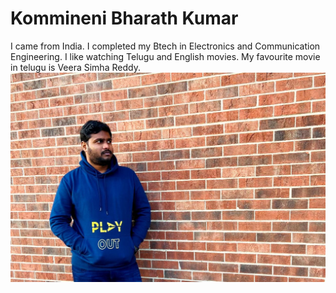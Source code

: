 # Kommineni Bharath Kumar
I came from India. I completed my Btech in Electronics and Communication Engineering. I like watching Telugu and English movies. My favourite movie in telugu is Veera Simha Reddy. 
![Photo](myphoto.jpeg)